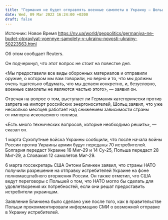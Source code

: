 ```yaml
---
title: "Германия не будет отправлять военные самолеты в Украину — Шольц"
date: Wed, 09 Mar 2022 16:24:00 +0200
draft: false
---
```

Источник: Новое Время https://nv.ua/world/geopolitics/germaniya-ne-budet-otpravlyat-voennye-samolety-v-ukrainu-novosti-ukrainy-50223563.html


 Об этом сообщает Reuters.

Он подчеркнул, что этот вопрос не стоит на повестке дня.

«Мы предоставили все виды оборонных материалов и отправили оружие, о котором мы вам говорили, но верно и то, что мы должны очень тщательно обдумать, что мы делаем конкретно, и, безусловно, военные самолеты не являются частью этого», — заявил он.

Отвечая на вопрос о том, выступает ли Германия категорически против запрета на импорт российских энергоносителей, Шольц заявил, что уже несколько месяцев работает над снижением зависимости страны от импорта ископаемого топлива.

«Есть много технических вопросов, которые необходимо решить», — сказал он.

1 марта Сухопутные войска Украины сообщили, что после начала войны России против Украины армии будут переданы 70 истребителей. Болгария передаст Украине 16 Миг-29 и 14 Су-25, Польша передаст 28 Миг-29, а Словакия 12 самолетов Миг-29.

6 марта госсекретарь США Энтони Блинкен заявил, что страны НАТО получили разрешение на отправку истребителей Украине на фоне полномасштабного вторжения России. Он также отметил, что США ведут переговоры с Польшей о том, что НАТО могло бы сделать для удовлетворения их потребностей, если они решат предоставить истребители украинцам.

Заявление Блинкена было сделано уже после того, как в правительстве Польши прокомментировали информацию СМИ о возможной отправке в Украину истребителей.
